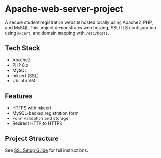 # Apache-web-server-project

A secure student registration website hosted locally using Apache2, PHP, and MySQL.This project demonstrates web hosting, 
SSL/TLS configuration using `mkcert`, and domain mapping with `/etc/hosts`.

## Tech Stack
- Apache2
- PHP 8.x
- MySQL
- mkcert (SSL)
- Ubuntu VM

## Features
- HTTPS with mkcert
- MySQL-backed registration form
- Form validation and storage
- Redirect HTTP to HTTPS

## Project Structure
See [SSL Setup Guide](ssl-setup-guide.md) for full instructions.
